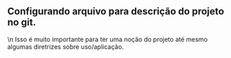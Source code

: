Configurando arquivo para descrição
do projeto no git.
-------------------
\n Isso é muito importante para ter uma noção do projeto
até mesmo algumas diretrizes sobre uso/aplicação.
